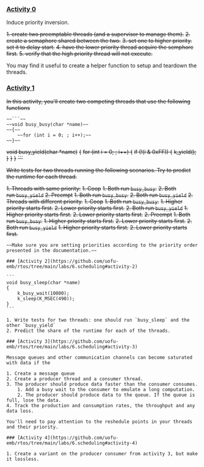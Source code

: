 ### [Activity 0](https://github.com/uofu-emb/rtos/tree/main/labs/6.scheduling#activity-0)

Induce priority inversion.

~~1. create two preemptable threads (and a supervisor to manage them).~~
~~2. create a semaphore shared between the two.~~
~~3. set one to higher priority. set it to delay start.~~
~~4. have the lower priority thread acquire the semphore first.~~
~~5. verify that the high priority thread will not execute.~~

You may find it useful to create a helper function to setup and teardown the threads.


### [Activity 1](https://github.com/uofu-emb/rtos/tree/main/labs/6.scheduling#activity-1)

~~In this activity, you'll create two competing threads that use the following functions~~
~~~~
~~```~~
~~void busy_busy(char *name)~~
~~{~~
    ~~for (int i = 0; ; i++);~~
~~}~~
~~~~
~~void busy_yield(char *name)~~
~~{~~
    ~~for (int i = 0; ; i++) {~~
        ~~if (!(i & 0xFF)) {~~
            ~~k_yield();~~
        ~~}~~
    ~~}~~
~~}~~
~~```~~

~~Write tests for two threads running the following scenarios. Try to predict the runtime for each thread.~~

~~1. Threads with same priority:~~
    ~~1. Coop~~
        ~~1. Both run `busy_busy`.~~
        ~~2. Both run `busy_yield`~~
    ~~2. Preempt~~
        ~~1. Both run `busy_busy`.~~
        ~~2. Both run `busy_yield`~~
~~2. Threads with different priority.~~
    ~~1. Coop~~
        ~~1. Both run `busy_busy`.~~
            ~~1. Higher priority starts first.~~
            ~~2. Lower priority starts first.~~
        ~~2. Both run `busy_yield`~~
            ~~1. Higher priority starts first.~~
            ~~2. Lower priority starts first.~~
    ~~2. Preempt~~
        ~~1. Both run `busy_busy`.~~
            ~~1. Higher priority starts first.~~
            ~~2. Lower priority starts first.~~
        ~~2. Both run `busy_yield`~~
            ~~1. Higher priority starts first.~~
            ~~2. Lower priority starts first.~~
~~~~
~~Make sure you are setting priorities according to the priority order presented in the documentation.~~

### [Activity 2](https://github.com/uofu-emb/rtos/tree/main/labs/6.scheduling#activity-2)

```
void busy_sleep(char *name)
{
    k_busy_wait(10000);
    k_sleep(K_MSEC(490));
}
```

1. Write tests for two threads: one should run `busy_sleep` and the other `busy_yield`
2. Predict the share of the runtime for each of the threads.

### [Activity 3](https://github.com/uofu-emb/rtos/tree/main/labs/6.scheduling#activity-3)

Message queues and other communication channels can become saturated with data if the

1. Create a message queue
2. Create a producer thread and a consumer thread.
3. The producer should produce data faster than the consumer consumes.
    1. Add a busy wait to the consumer to emulate a long computation.
    2. The producer should produce data to the queue. If the queue is full, lose the data.
4. Track the production and consumption rates, the throughput and any data loss.

You'll need to pay attention to the reshedule points in your threads and their priority.

### [Activity 4](https://github.com/uofu-emb/rtos/tree/main/labs/6.scheduling#activity-4)

1. Create a variant on the producer consumer from activity 3, but make it lossless.
